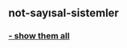 ## not-sayısal-sistemler

### [**- show them all** ](https://github.com/hasantezcan/not-sayisal-sistemler/blob/master/show_them_all.md)
